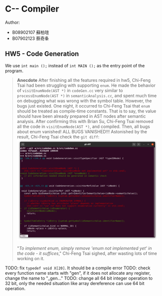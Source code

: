 # C-- Compiler
Author:
* B08902107 蘇柏瑄
* B07902123 蔡奇夆

## HW5 - Code Generation

We use `int main ();` instead of `int MAIN ();` as the entry point of the program.

> **Anecdote**
> After finishing all the features required in hw5, Chi-Feng Tsai had been struggling with supporting `enum`. He made the behavior of `visitEnumNode(AST *)` in `codeGen.cc` very similar to `processEnumNode(AST *)` in `semanticAnalysis.cc`, and spent much time on debugging what was wrong with the symbol table. However, the bugs just existed.
> One night, it occurred to Chi-Feng Tsai that `enum` should be treated as compile-time constants. That is to say, the value should have been already prepared in AST nodes after semantic analysis. After confirming this with Brian Su, Chi-Feng Tsai removed all the code in `visitEnumNode(AST *)`, and compiled. Then, all bugs about enum vanished! ALL BUGS VANISHED!!!
> Astonished by the result, Chi-Feng Tsai check the `git diff`:
> ![](./diff.png)
>
> "*To implement enum, simply remove 'enum not implemented yet' in the code - it suffices*," Chi-Feng Tsai sighed, after wasting lots of time working on it.

TODO: fix `typedef void X[20]`. It should be a compile error
TODO: check every function name starts with "gen", if it does not allocate any register, change the name to "_gen..."
TODO: change all 64 bit integer operation to 32 bit, only the needed situation like array dereference can use 64 bit operation.
